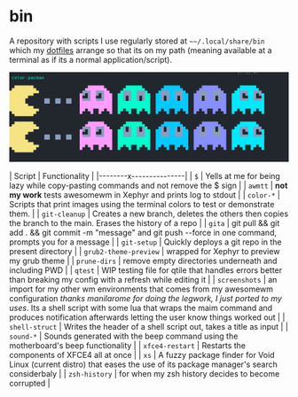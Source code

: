 # bin

A repository with scripts I use regularly stored at `~~/.local/share/bin` which my [dotfiles](https://github.com/Thomashighbaugh/dotfiles) arrange so that its on my path (meaning available at a terminal as if its a normal application/script).

![Color Ghosts Script](./assets/screenshot.png)




| Script | Functionality |
|--------x---------------|
| `$` | Yells at me for being lazy while copy-pasting commands and not remove the $ sign |
| `awmtt` | **not my work** tests awesomewm in Xephyr and prints log to stdout |
| `color-*` | Scripts that print images using the terminal colors to test or demonstrate them. |
| `git-cleanup` | Creates a new branch, deletes the others then copies the branch to the main. Erases the history of a repo |
| `gita` | git pull && git add . && git commit -m "message" and git push --force in one command, prompts you for a message |
| `git-setup` | Quickly deploys a git repo in the present directory |
| `grub2-theme-preview` | wrapped for Xephyr to preview my grub theme |
| `prune-dirs` | remove empty directories underneath and including PWD |
| `qtest` | WIP testing file for qtile that handles errors better than breaking my config with a refresh while editing it |
| `screenshots` | an import for my other wm environments that comes from my awesomewm configuration _thanks manilarome for doing the legwork, I just ported to my uses_. Its a shell script with some lua that wraps the maim command and produces notification afterwards letting the user know things worked out |
| `shell-struct` | Writes the header of a shell script out, takes a title as input |
| `sound-*` | Sounds generated with the beep command using the motherboard's beep functionality |
| `xfce4-restart` | Restarts the components of XFCE4 all at once |
| `xs` | A fuzzy package finder for Void Linux (current distro) that eases the use of its package manager's search considerbaly |
| `zsh-history` | for when my zsh history decides to become corrupted |
